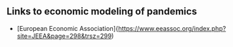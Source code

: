 ## Links to economic modeling of pandemics

- [European Economic Association]{https://www.eeassoc.org/index.php?site=JEEA&page=298&trsz=299)
